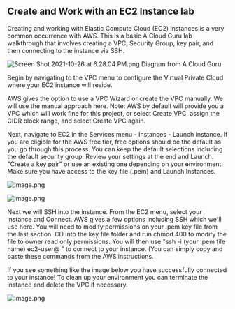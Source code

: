 ## Create and Work with an EC2 Instance lab

Creating and working with Elastic Compute Cloud (EC2) instances is a very common occurrence with AWS. This is a basic A Cloud Guru lab walkthrough that involves creating a VPC, Security Group, key pair, and then connecting to the instance via SSH. 

![Screen Shot 2021-10-26 at 6.28.04 PM.png](https://cdn.hashnode.com/res/hashnode/image/upload/v1636647028591/XHR1L4kGk.png)
Diagram from A Cloud Guru

Begin by navigating to the VPC menu to configure the Virtual Private Cloud where your EC2 instance will reside. 

AWS gives the option to use a VPC Wizard or create the VPC manually. We will use the manual approach here. Note: AWS by default will provide you a VPC which will work fine for this project, or select Create VPC, assign the CIDR block range, and select Create VPC again. 

Next, navigate to EC2 in the Services menu - Instances - Launch instance. If you are eligible for the AWS free tier, free options should be the default as you go through this process. You can keep the default selections including the default security group. Review your settings at the end and Launch. "Create a key pair" or use an existing one depending on your environment. Make sure you have access to the key file (.pem) and Launch Instances. 


![image.png](https://cdn.hashnode.com/res/hashnode/image/upload/v1636647349869/kIs-vOE92.png)

![image.png](https://cdn.hashnode.com/res/hashnode/image/upload/v1636648947742/-1TD6sHn1j.png)

Next we will SSH into the instance. From the EC2 menu, select your instance and Connect. AWS gives a few options including SSH which we'll use here. You will need to modify permissions on your .pem key file from the last section. CD into the key file folder and run chmod 400 to modify the file to owner read only permissions. You will then use "ssh -i (your .pem file name) ec2-user@ " to connect to your instance. (You can simply copy and paste these commands from the AWS instructions. 

If you see something like the image below you have successfully connected to your instance! To clean up your environment you can terminate the instance and delete the VPC if necessary. 


![image.png](https://cdn.hashnode.com/res/hashnode/image/upload/v1636648966837/2fLFqYaJf.png)
